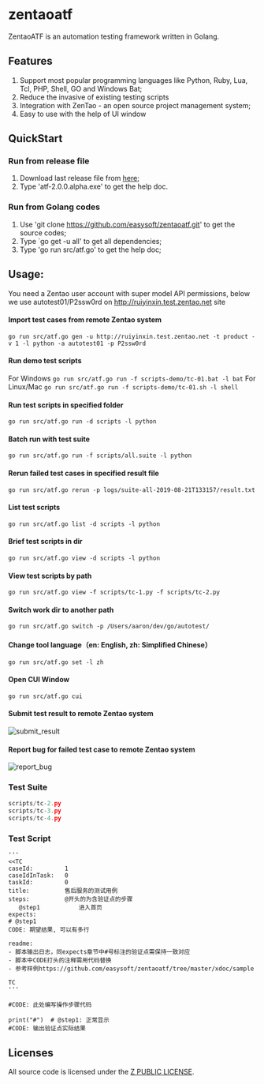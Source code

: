# zentaoatf
ZentaoATF is an automation testing framework written in Golang.

## Features
1. Support most popular programming languages like Python, Ruby, Lua, Tcl, PHP, Shell, GO and Windows Bat;
2. Reduce the invasive of existing testing scripts
3. Integration with ZenTao - an open source project management system;
3. Easy to use with the help of UI window

## QuickStart
### Run from release file
1. Download last release file from [here](https://github.com/easysoft/zentaoatf/releases);
2. Type 'atf-2.0.0.alpha.exe' to get the help doc.

### Run from Golang codes
1. Use 'git clone https://github.com/easysoft/zentaoatf.git' to get the source codes;
2. Type `go get -u all' to get all dependencies;
3. Type 'go run src/atf.go' to get the help doc;

## Usage:
You need a Zentao user account with super model API permissions, below we use autotest01/P2ssw0rd on http://ruiyinxin.test.zentao.net site 
#### Import test cases from remote Zentao system
```go run src/atf.go gen -u http://ruiyinxin.test.zentao.net -t product -v 1 -l python -a autotest01 -p P2ssw0rd```

#### Run demo test scripts
For Windows
```go run src/atf.go run -f scripts-demo/tc-01.bat -l bat```
For Linux/Mac
```go run src/atf.go run -f scripts-demo/tc-01.sh -l shell```

#### Run test scripts in specified folder
```go run src/atf.go run -d scripts -l python```

#### Batch run with test suite
```go run src/atf.go run -f scripts/all.suite -l python```

#### Rerun failed test cases in specified result file
```go run src/atf.go rerun -p logs/suite-all-2019-08-21T133157/result.txt```

#### List test scripts
```go run src/atf.go list -d scripts -l python```

#### Brief test scripts in dir
```go run src/atf.go view -d scripts -l python```

#### View test scripts by path
```go run src/atf.go view -f scripts/tc-1.py -f scripts/tc-2.py```

#### Switch work dir to another path
```go run src/atf.go switch -p /Users/aaron/dev/go/autotest/```

#### Change tool language（en: English, zh: Simplified Chinese）
```go run src/atf.go set -l zh```

#### Open CUI Window
```go run src/atf.go cui```

#### Submit test result to remote Zentao system
![submit_result](xdoc/snapshot/submit_result.jpg)

#### Report bug for failed test case to remote Zentao system
![report_bug](xdoc/snapshot/report_bug.jpg)

### Test Suite
```scripts/tc-1.py
scripts/tc-2.py
scripts/tc-3.py
scripts/tc-4.py
```

### Test Script
```#!/usr/bin/env python3
'''
<<TC
caseId:         1
caseIdInTask:   0
taskId:         0
title:          售后服务的测试用例
steps:          @开头的为含验证点的步骤
   @step1           进入首页
expects:
# @step1 
CODE: 期望结果, 可以有多行

readme:
- 脚本输出日志，同expects章节中#号标注的验证点需保持一致对应
- 脚本中CODE打头的注释需用代码替换
- 参考样例https://github.com/easysoft/zentaoatf/tree/master/xdoc/sample

TC
'''

#CODE: 此处编写操作步骤代码

print("#")  # @step1: 正常显示
#CODE: 输出验证点实际结果
```

## Licenses
All source code is licensed under the [Z PUBLIC LICENSE](LICENSE.md).